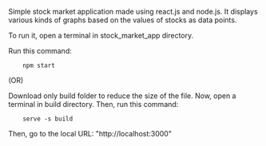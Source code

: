 Simple stock market application made using react.js and node.js. It displays various kinds of graphs based on the values of stocks as data points.

To run it, open a terminal in stock_market_app directory.

Run this command:

        npm start
                                        
   (OR)

Download only build folder to reduce the size of the file. Now, open a terminal in build directory. Then, run this command:

        serve -s build

Then, go to the local URL: "http://localhost:3000"

